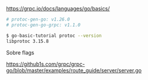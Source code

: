 https://grpc.io/docs/languages/go/basics/

```sh
# protoc-gen-go: v1.26.0
# protoc-gen-go-grpc: v1.1.0 

$ go-basic-tutorial protoc --version                           
libprotoc 3.15.8
```

Sobre flags

https://github1s.com/grpc/grpc-go/blob/master/examples/route_guide/server/server.go
